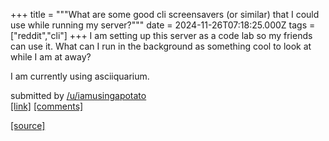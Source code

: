 +++
title = """What are some good cli screensavers (or similar) that I could use while running my server?"""
date = 2024-11-26T07:18:25.000Z
tags = ["reddit","cli"]
+++
I am setting up this server as a code lab so my friends can use it. What can I run in the background as something cool to look at while I am at away?

I am currently using asciiquarium.

submitted by [/u/iamusingapotato](https://www.reddit.com/user/iamusingapotato)  
[\[link\]](https://www.reddit.com/r/commandline/comments/1h0679a/what_are_some_good_cli_screensavers_or_similar/) [\[comments\]](https://www.reddit.com/r/commandline/comments/1h0679a/what_are_some_good_cli_screensavers_or_similar/)

[[source]](https://www.reddit.com/r/commandline/comments/1h0679a/what_are_some_good_cli_screensavers_or_similar/)
